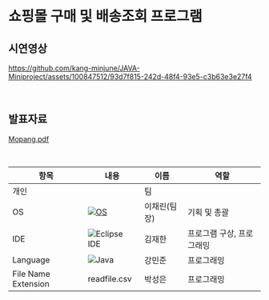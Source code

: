# 쇼핑몰 구매 및 배송조회 프로그램

## 시연영상
https://github.com/kang-minjune/JAVA-Miniproject/assets/100847512/93d7f815-242d-48f4-93e5-c3b63e3e27f4

<br/>

## 발표자료
[Mopang.pdf](https://github.com/kang-minjune/JAVA-Miniproject/blob/main/JAVA%20Mini%20Project%20%E1%84%87%E1%85%A1%E1%86%AF%E1%84%91%E1%85%AD%E1%84%8C%E1%85%A1%E1%84%85%E1%85%AD.pdf)

<br/>
  
<div align="left">

  | 항목 | 내용 | 이름 | 역할 |
  | --- | --- | --- | --- |
  | 개인 |  | 팀 |  |
  | OS | [![OS](https://img.shields.io/badge/OS-macOS-informational?style=flat-square&logo=apple&logoColor=white)](https://en.wikipedia.org/wiki/MacOS) | 이채린(팀장) |  기획 및 총괄 |
  | IDE | ![Eclipse IDE](https://img.shields.io/badge/eclipse-2C2255?style=for-the-badge&logo=eclipse&logoColor=white)| 김재한 | 프로그램 구상, 프로그래밍 |
  | Language | ![Java](https://img.shields.io/badge/Java-orange?style=flat-square&logo=java)| 강민준 | 프로그래밍 |
  | File Name Extension | readfile.csv | 박성은 | 프로그래밍 |

</div>
